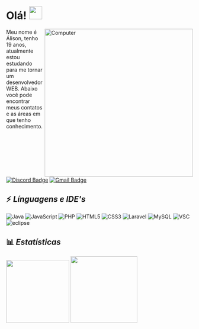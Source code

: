 
# Olá! <img src="https://raw.githubusercontent.com/aemmadi/aemmadi/master/wave.gif" width="35px">
<img src="https://i.imgur.com/1Songum.png" min-width="400px" max-width="400px" width="400px" align="right" alt="Computer">

Meu nome é Álison, tenho 19 anos, atualmente estou estudando para me tornar um desenvolvedor WEB. Abaixo você pode encontrar meus contatos e as áreas em que tenho conhecimento.

[![Discord Badge](https://img.shields.io/badge/-Álison%233220-26057F?style=for-the-badge&square&logo=Discord&logoColor=fff)](Álison#3464)
[![Gmail Badge](https://img.shields.io/badge/-alisonlg78511@gmail.com-15045D?style=for-the-badge&square&logo=Gmail&logoColor=fff&link=mailto:alisonlg78511+github@gmail.com)](mailto:alisonlg78511+github@gmail.com)

## ⚡ *Línguagens e IDE's*
![Java](https://img.shields.io/badge/-Java-26057F?style=for-the-badge&logo=CoffeeScript&logoColor=fff)
![JavaScript](https://img.shields.io/badge/-JavaScript-15045D?style=for-the-badge&logo=JavaScript&logoColor=fff)
![PHP](https://img.shields.io/badge/-PHP-26057F?style=for-the-badge&logo=PHP&logoColor=fff)
![HTML5](https://img.shields.io/badge/-HTML-15045D?style=for-the-badge&logo=HTML5&logoColor=fff) 
![CSS3](https://img.shields.io/badge/-CSS-26057F?style=for-the-badge&logo=CSS3&logoColor=fff)
![Laravel](https://img.shields.io/badge/-laravel-15045D?style=for-the-badge&logo=LARAVEL&logoColor=fff)
![MySQL](https://img.shields.io/badge/-MySQL-26057F?style=for-the-badge&logo=MySQL&logoColor=fff)
![VSC](https://img.shields.io/badge/-VSC-15045D?style=for-the-badge&logo=visual-studio-code&logoColor=fff)
![eclipse](https://img.shields.io/badge/-eclipse-26057F?style=for-the-badge&logo=eclipse&logoColor=fff) 

## 📊 ***Estatísticas***
  <img src="https://github-readme-stats.vercel.app/api?username=Alisonlg&show_icons=true&theme=radical" height="170px">
  <img src="https://github-readme-stats.vercel.app/api/top-langs/?username=Alisonlg&show_icons=true&theme=radical" height="180px">
